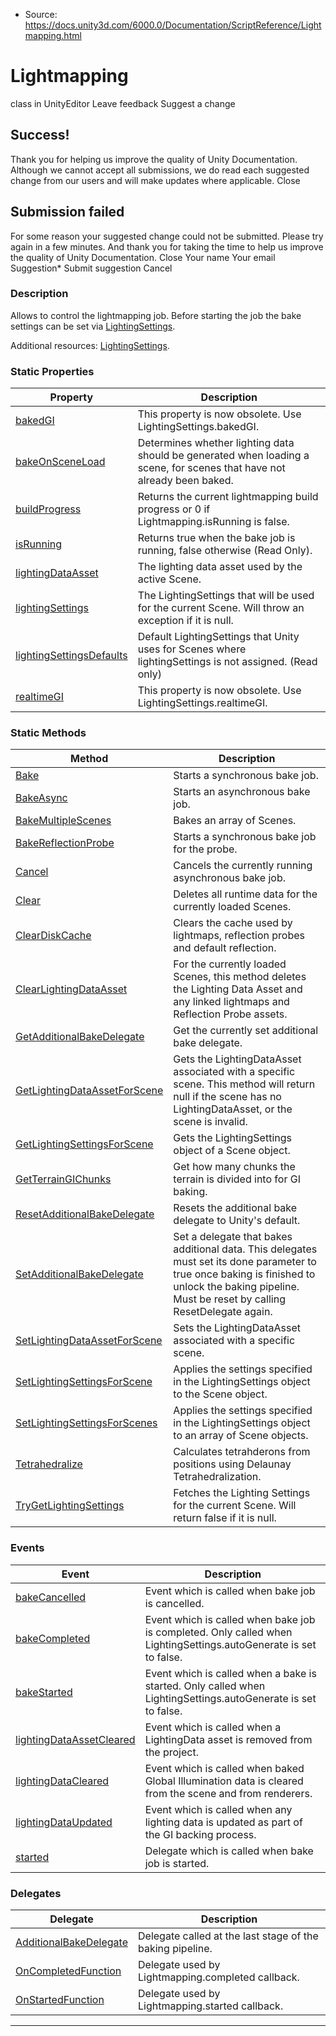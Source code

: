 * Source: https://docs.unity3d.com/6000.0/Documentation/ScriptReference/Lightmapping.html

# Lightmapping
class in UnityEditor
Leave feedback
Suggest a change
## Success!
Thank you for helping us improve the quality of Unity Documentation. Although we cannot accept all submissions, we do read each suggested change from our users and will make updates where applicable.
Close
## Submission failed
For some reason your suggested change could not be submitted. Please <a>try again</a> in a few minutes. And thank you for taking the time to help us improve the quality of Unity Documentation.
Close
Your name Your email Suggestion* Submit suggestion
Cancel
### Description
Allows to control the lightmapping job.
Before starting the job the bake settings can be set via [LightingSettings](https://docs.unity3d.com/6000.0/Documentation/ScriptReference/LightingSettings.html).  
  
Additional resources: [LightingSettings](https://docs.unity3d.com/6000.0/Documentation/ScriptReference/LightingSettings.html).
### Static Properties
Property | Description  
---|---  
[bakedGI](https://docs.unity3d.com/6000.0/Documentation/ScriptReference/Lightmapping-bakedGI.html) | This property is now obsolete. Use LightingSettings.bakedGI.  
[bakeOnSceneLoad](https://docs.unity3d.com/6000.0/Documentation/ScriptReference/Lightmapping-bakeOnSceneLoad.html) | Determines whether lighting data should be generated when loading a scene, for scenes that have not already been baked.  
[buildProgress](https://docs.unity3d.com/6000.0/Documentation/ScriptReference/Lightmapping-buildProgress.html) | Returns the current lightmapping build progress or 0 if Lightmapping.isRunning is false.  
[isRunning](https://docs.unity3d.com/6000.0/Documentation/ScriptReference/Lightmapping-isRunning.html) | Returns true when the bake job is running, false otherwise (Read Only).  
[lightingDataAsset](https://docs.unity3d.com/6000.0/Documentation/ScriptReference/Lightmapping-lightingDataAsset.html) | The lighting data asset used by the active Scene.  
[lightingSettings](https://docs.unity3d.com/6000.0/Documentation/ScriptReference/Lightmapping-lightingSettings.html) | The LightingSettings that will be used for the current Scene. Will throw an exception if it is null.  
[lightingSettingsDefaults](https://docs.unity3d.com/6000.0/Documentation/ScriptReference/Lightmapping-lightingSettingsDefaults.html) | Default LightingSettings that Unity uses for Scenes where lightingSettings is not assigned. (Read only)  
[realtimeGI](https://docs.unity3d.com/6000.0/Documentation/ScriptReference/Lightmapping-realtimeGI.html) | This property is now obsolete. Use LightingSettings.realtimeGI.  
### Static Methods
Method | Description  
---|---  
[Bake](https://docs.unity3d.com/6000.0/Documentation/ScriptReference/Lightmapping.Bake.html) | Starts a synchronous bake job.  
[BakeAsync](https://docs.unity3d.com/6000.0/Documentation/ScriptReference/Lightmapping.BakeAsync.html) | Starts an asynchronous bake job.  
[BakeMultipleScenes](https://docs.unity3d.com/6000.0/Documentation/ScriptReference/Lightmapping.BakeMultipleScenes.html) | Bakes an array of Scenes.  
[BakeReflectionProbe](https://docs.unity3d.com/6000.0/Documentation/ScriptReference/Lightmapping.BakeReflectionProbe.html) | Starts a synchronous bake job for the probe.  
[Cancel](https://docs.unity3d.com/6000.0/Documentation/ScriptReference/Lightmapping.Cancel.html) | Cancels the currently running asynchronous bake job.  
[Clear](https://docs.unity3d.com/6000.0/Documentation/ScriptReference/Lightmapping.Clear.html) | Deletes all runtime data for the currently loaded Scenes.  
[ClearDiskCache](https://docs.unity3d.com/6000.0/Documentation/ScriptReference/Lightmapping.ClearDiskCache.html) | Clears the cache used by lightmaps, reflection probes and default reflection.  
[ClearLightingDataAsset](https://docs.unity3d.com/6000.0/Documentation/ScriptReference/Lightmapping.ClearLightingDataAsset.html) | For the currently loaded Scenes, this method deletes the Lighting Data Asset and any linked lightmaps and Reflection Probe assets.  
[GetAdditionalBakeDelegate](https://docs.unity3d.com/6000.0/Documentation/ScriptReference/Lightmapping.GetAdditionalBakeDelegate.html) | Get the currently set additional bake delegate.  
[GetLightingDataAssetForScene](https://docs.unity3d.com/6000.0/Documentation/ScriptReference/Lightmapping.GetLightingDataAssetForScene.html) | Gets the LightingDataAsset associated with a specific scene. This method will return null if the scene has no LightingDataAsset, or the scene is invalid.  
[GetLightingSettingsForScene](https://docs.unity3d.com/6000.0/Documentation/ScriptReference/Lightmapping.GetLightingSettingsForScene.html) | Gets the LightingSettings object of a Scene object.  
[GetTerrainGIChunks](https://docs.unity3d.com/6000.0/Documentation/ScriptReference/Lightmapping.GetTerrainGIChunks.html) | Get how many chunks the terrain is divided into for GI baking.  
[ResetAdditionalBakeDelegate](https://docs.unity3d.com/6000.0/Documentation/ScriptReference/Lightmapping.ResetAdditionalBakeDelegate.html) | Resets the additional bake delegate to Unity's default.  
[SetAdditionalBakeDelegate](https://docs.unity3d.com/6000.0/Documentation/ScriptReference/Lightmapping.SetAdditionalBakeDelegate.html) | Set a delegate that bakes additional data. This delegates must set its done parameter to true once baking is finished to unlock the baking pipeline. Must be reset by calling ResetDelegate again.  
[SetLightingDataAssetForScene](https://docs.unity3d.com/6000.0/Documentation/ScriptReference/Lightmapping.SetLightingDataAssetForScene.html) | Sets the LightingDataAsset associated with a specific scene.  
[SetLightingSettingsForScene](https://docs.unity3d.com/6000.0/Documentation/ScriptReference/Lightmapping.SetLightingSettingsForScene.html) | Applies the settings specified in the LightingSettings object to the Scene object.  
[SetLightingSettingsForScenes](https://docs.unity3d.com/6000.0/Documentation/ScriptReference/Lightmapping.SetLightingSettingsForScenes.html) | Applies the settings specified in the LightingSettings object to an array of Scene objects.  
[Tetrahedralize](https://docs.unity3d.com/6000.0/Documentation/ScriptReference/Lightmapping.Tetrahedralize.html) | Calculates tetrahderons from positions using Delaunay Tetrahedralization.  
[TryGetLightingSettings](https://docs.unity3d.com/6000.0/Documentation/ScriptReference/Lightmapping.TryGetLightingSettings.html) | Fetches the Lighting Settings for the current Scene. Will return false if it is null.  
### Events
Event | Description  
---|---  
[bakeCancelled](https://docs.unity3d.com/6000.0/Documentation/ScriptReference/Lightmapping-bakeCancelled.html) | Event which is called when bake job is cancelled.  
[bakeCompleted](https://docs.unity3d.com/6000.0/Documentation/ScriptReference/Lightmapping-bakeCompleted.html) | Event which is called when bake job is completed. Only called when LightingSettings.autoGenerate is set to false.  
[bakeStarted](https://docs.unity3d.com/6000.0/Documentation/ScriptReference/Lightmapping-bakeStarted.html) | Event which is called when a bake is started. Only called when LightingSettings.autoGenerate is set to false.  
[lightingDataAssetCleared](https://docs.unity3d.com/6000.0/Documentation/ScriptReference/Lightmapping-lightingDataAssetCleared.html) | Event which is called when a LightingData asset is removed from the project.  
[lightingDataCleared](https://docs.unity3d.com/6000.0/Documentation/ScriptReference/Lightmapping-lightingDataCleared.html) | Event which is called when baked Global Illumination data is cleared from the scene and from renderers.  
[lightingDataUpdated](https://docs.unity3d.com/6000.0/Documentation/ScriptReference/Lightmapping-lightingDataUpdated.html) | Event which is called when any lighting data is updated as part of the GI backing process.  
[started](https://docs.unity3d.com/6000.0/Documentation/ScriptReference/Lightmapping-started.html) | Delegate which is called when bake job is started.  
### Delegates
Delegate | Description  
---|---  
[AdditionalBakeDelegate](https://docs.unity3d.com/6000.0/Documentation/ScriptReference/Lightmapping.AdditionalBakeDelegate.html) | Delegate called at the last stage of the baking pipeline.  
[OnCompletedFunction](https://docs.unity3d.com/6000.0/Documentation/ScriptReference/Lightmapping.OnCompletedFunction.html) | Delegate used by Lightmapping.completed callback.  
[OnStartedFunction](https://docs.unity3d.com/6000.0/Documentation/ScriptReference/Lightmapping.OnStartedFunction.html) | Delegate used by Lightmapping.started callback.  
* * *
